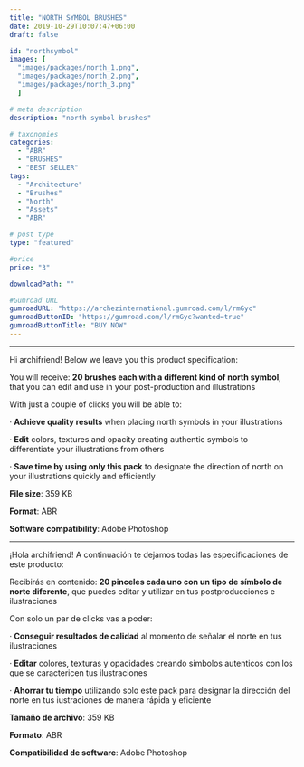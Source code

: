 ```yaml
---
title: "NORTH SYMBOL BRUSHES"
date: 2019-10-29T10:07:47+06:00
draft: false

id: "northsymbol"
images: [
  "images/packages/north_1.png",
  "images/packages/north_2.png",
  "images/packages/north_3.png"
  ]

# meta description
description: "north symbol brushes"

# taxonomies
categories:
  - "ABR"
  - "BRUSHES"
  - "BEST SELLER"
tags:
  - "Architecture"
  - "Brushes"
  - "North"
  - "Assets"
  - "ABR"

# post type
type: "featured"

#price
price: "3"

downloadPath: ""

#Gumroad URL
gumroadURL: "https://archezinternational.gumroad.com/l/rmGyc"
gumroadButtonID: "https://gumroad.com/l/rmGyc?wanted=true"
gumroadButtonTitle: "BUY NOW"
---
```


___

Hi archifriend! Below we leave you this product specification:

You will receive: **20 brushes each with a different kind of north symbol**, that you can edit and use in your post-production and illustrations

With just a couple of clicks you will be able to:

· **Achieve quality results** when placing north symbols in your illustrations

· **Edit** colors, textures and opacity creating authentic symbols to differentiate your illustrations from others

· **Save time by using only this pack** to designate the direction of north on your illustrations quickly and efficiently

**File size**: 359 KB

**Format**: ABR

**Software compatibility**: Adobe Photoshop

_____

¡Hola archifriend! A continuación te dejamos todas las especificaciones de este producto:

Recibirás en contenido: **20 pinceles cada uno con un tipo de símbolo de norte diferente**, que puedes editar y utilizar en tus postproducciones e ilustraciones

Con solo un par de clicks vas a poder:

· **Conseguir resultados de calidad** al momento de señalar el norte en tus ilustraciones

· **Editar** colores, texturas y opacidades creando simbolos autenticos con los que se caractericen tus ilustraciones

· **Ahorrar tu tiempo** utilizando solo este pack para designar la dirección del norte en tus iustraciones de manera rápida y eficiente

**Tamaño de archivo**: 359 KB

**Formato**: ABR

**Compatibilidad de software**: Adobe Photoshop